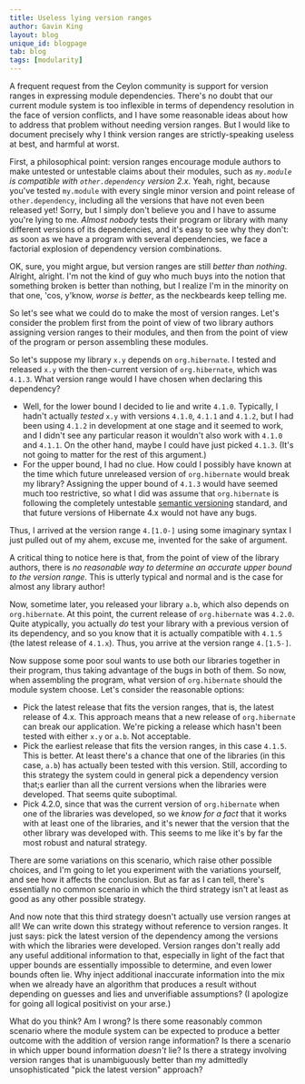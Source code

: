 ```yaml
---
title: Useless lying version ranges
author: Gavin King
layout: blog
unique_id: blogpage
tab: blog
tags: [modularity]
---
```


A frequent request from the Ceylon community is support for
version ranges in expressing module dependencies. There's no
doubt that our current module system is too inflexible in 
terms of dependency resolution in the face of version 
conflicts, and I have some reasonable ideas about how to 
address that problem without needing version ranges. But I
would like to document precisely why I think version ranges
are strictly-speaking useless at best, and harmful at worst.

First, a philosophical point: version ranges encourage module
authors to make untested or untestable claims about their
modules, such as _`my.module` is compatible with 
`other.dependency` version 2.x_. Yeah, right, because you've 
tested `my.module` with every single minor version and point 
release of `other.dependency`, including all the versions 
that have not even been released yet! Sorry, but I simply 
don't believe you and I have to assume you're lying to me. 
_Almost nobody_ tests their program or library with many 
different versions of its dependencies, and it's easy to see 
why they don't: as soon as we have a program with several 
dependencies, we face a factorial explosion of dependency 
version combinations.

OK, sure, you might argue, but version ranges are still
_better than nothing_. Alright, alright. I'm not the kind of
guy who much buys into the notion that something broken is 
better than nothing, but I realize I'm in the minority on 
that one, 'cos, y'know, _worse is better_, as the neckbeards 
keep telling me.

So let's see what we could do to make the most of version
ranges. Let's consider the problem first from the point of
view of two library authors assigning version ranges to their
modules, and then from the point of view of the program or
person assembling these modules.

So let's suppose my library `x.y` depends on `org.hibernate`.
I tested and released `x.y` with the then-current version of
`org.hibernate`, which was `4.1.3`. What version range would
I have chosen when declaring this dependency?

- Well, for the lower bound I decided to lie and write 
  `4.1.0`. Typically, I hadn't actually _tested_ `x.y` with
  versions `4.1.0`, `4.1.1` and `4.1.2`, but I had been using 
  `4.1.2` in development at one stage and it seemed to work,
  and I didn't see any particular reason it wouldn't also work 
  with `4.1.0` and `4.1.1`. On the other hand, maybe I could 
  have just picked `4.1.3`. (It's not going to matter for the 
  rest of this argument.)
- For the upper bound, I had no clue. How could I possibly
  have known at the time which future unreleased version of
  `org.hibernate` would break my library? Assigning the upper
  bound of `4.1.3` would have seemed much too restrictive, so
  what I did was assume that `org.hibernate` is following the
  completely untestable [semantic versioning]() standard, and
  that future versions of Hibernate 4.x would not have any 
  bugs.

Thus, I arrived at the version range `4.[1.0-]` using some
imaginary syntax I just pulled out of my ahem, excuse me, 
invented for the sake of argument.

A critical thing to notice here is that, from the point of
view of the library authors, there is _no reasonable way to
determine an accurate upper bound to the version range_. 
This is utterly typical and normal and is the case for 
almost any library author!

Now, sometime later, you released your library `a.b`, which
also depends on `org.hibernate`. At this point, the current
release of `org.hibernate` was `4.2.0`. Quite atypically, 
you actually _do_ test your library with a previous version
of its dependency, and so you know that it is actually 
compatible with `4.1.5` (the latest release of `4.1.x`). 
Thus, you arrive at the version range `4.[1.5-]`.

Now suppose some poor soul wants to use both our libraries
together in their program, thus taking advantage of the bugs 
in both of them. So now, when assembling the program, what 
version of  `org.hibernate` should the module system choose. 
Let's consider the reasonable options:

- Pick the latest release that fits the version ranges, that
  is, the latest release of 4.x. This approach means that a
  new release of `org.hibernate` can break our application.
  We're picking a release which hasn't been tested with 
  either `x.y` or `a.b`. Not acceptable.
- Pick the earliest release that fits the version ranges, in
  this case `4.1.5`. This is better. At least there's a 
  chance that one of the libraries (in this case, `a.b`) has 
  actually been tested with this version. Still, according 
  to this strategy the system could in general pick a 
  dependency version that;s earlier than all the current 
  versions when the libraries were developed. That seems 
  quite suboptimal.
- Pick 4.2.0, since that was the current version of 
  `org.hibernate` when one of the libraries was developed, 
  so we _know for a fact_ that it works with at least one of
  the libraries, and it's newer that the version that the 
  other library was developed with. This seems to me like 
  it's by far the most robust and natural strategy.

There are some variations on this scenario, which raise 
other possible choices, and I'm going to let you experiment
with the variations yourself, and see how it affects the
conclusion. But as far as I can tell, there's essentially
no common scenario in which the third strategy isn't at 
least as good as any other possible strategy. 

And now note that this third strategy doesn't actually use 
version ranges at all! We can write down this strategy 
without reference to version ranges. It just says: pick the
latest version of the dependency among the versions with 
which the libraries were developed. Version ranges don't
really add any useful additional information to that, 
especially in light of the fact that upper bounds are 
essentially impossible to determine, and even lower bounds 
often lie. Why inject additional inaccurate information into
the mix when we already have an algorithm that produces a
result without depending on guesses and lies and unverifiable
assumptions? (I apologize for going all logical positivist 
on your arse.)

What do you think? Am I wrong? Is there some reasonably 
common scenario where the module system can be expected to
produce a better outcome with the addition of version range
information? Is there a scenario in which upper bound 
information _doesn't_ lie? Is there a strategy involving
version ranges that is unambiguously better than my 
admittedly unsophisticated "pick the latest version" 
approach?

 